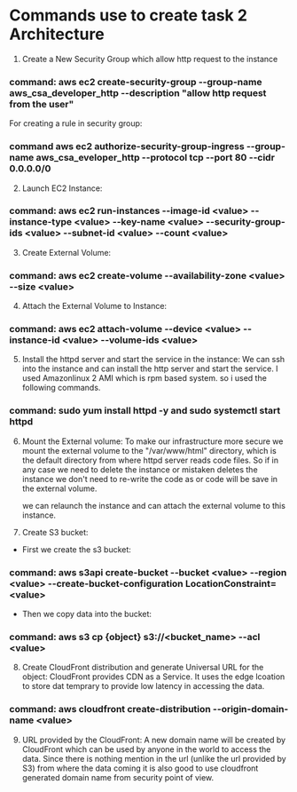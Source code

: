 # Commands use to create task 2 Architecture
1. Create a New Security Group which allow http request to the instance
### command:  aws ec2 create-security-group --group-name aws_csa_developer_http --description "allow http request from the user"

For creating a rule in security group:
### command aws ec2 authorize-security-group-ingress --group-name aws_csa_eveloper_http --protocol tcp --port 80 --cidr 0.0.0.0/0

2. Launch EC2 Instance:
### command: aws ec2 run-instances --image-id \<value> --instance-type \<value> --key-name \<value> --security-group-ids \<value> --subnet-id \<value> --count \<value>

3. Create External Volume:
### command: aws ec2 create-volume --availability-zone \<value> --size \<value>

4. Attach the External Volume to Instance:
### command: aws ec2 attach-volume --device \<value> --instance-id \<value> --volume-ids \<value>

5. Install the httpd server and start the service in the instance:
We can ssh into the instance and can install the http server and start the service. I used Amazonlinux 2 AMI which is rpm based system. so i used the following commands.
### command: sudo yum install httpd -y and sudo systemctl start httpd

6. Mount the External volume:
To make our infrastructure more secure we mount the external volume to the "/var/www/html" directory, which is the default directory from where httpd server reads code files. So if in any case we need to delete the instance or mistaken deletes the instance we don't need to re-write the code as or code will be save in the external volume.

   we can relaunch the instance and can attach the external volume to this instance.

7. Create S3 bucket:
  - First we create the s3 bucket:
  ### command: aws s3api create-bucket --bucket \<value> --region \<value> --create-bucket-configuration LocationConstraint=\<value>
  - Then we copy data into the bucket:
  ### command: aws s3 cp \{object} s3://\<bucket_name> --acl \<value>

8. Create CloudFront distribution and generate Universal URL for the object:
CloudFront provides CDN as a Service. It uses the edge lcoation to store dat temprary to provide low latency in accessing the data.

### command: aws cloudfront create-distribution --origin-domain-name \<value>

9. URL provided by the CloudFront:
A new domain name will be created by CloudFront which can be used by anyone in the world to access the data. Since there is nothing mention in the url (unlike the url provided by S3) from where the data coming it is also good to use cloudfront generated domain name from security point of view.















